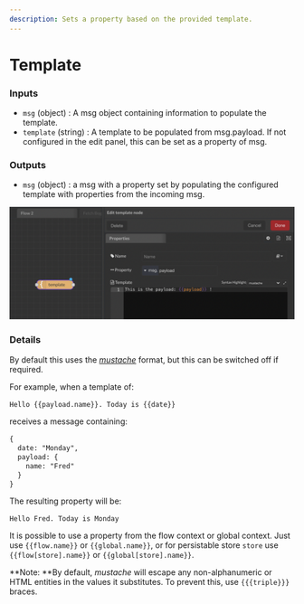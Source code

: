 ```yaml
---
description: Sets a property based on the provided template.
---
```


# Template

### Inputs

* `msg` (object) : A msg object containing information to populate the template.
* `template` (string) : A template to be populated from msg.payload. If not configured in the edit panel, this can be set as a property of msg.

### Outputs

* `msg` (object) : a msg with a property set by populating the configured template with properties from the incoming msg.

![](<../../../.gitbook/assets/image (55).png>)

### Details

By default this uses the [_mustache_](http://mustache.github.io/mustache.5.html) format, but this can be switched off if required.

For example, when a template of:

```
Hello {{payload.name}}. Today is {{date}}
```

receives a message containing:

```
{
  date: "Monday",
  payload: {
    name: "Fred"
  }
}
```

The resulting property will be:

```
Hello Fred. Today is Monday
```

It is possible to use a property from the flow context or global context. Just use `{{flow.name}}` or `{{global.name}}`, or for persistable store `store` use `{{flow[store].name}}` or `{{global[store].name}}`.

\*\*Note: \*\*By default, _mustache_ will escape any non-alphanumeric or HTML entities in the values it substitutes. To prevent this, use `{{{triple}}}` braces.
